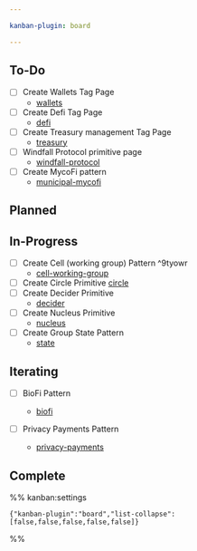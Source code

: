 ```yaml
---

kanban-plugin: board

---
```


## To-Do

- [ ] Create Wallets Tag Page
	- [wallets](tags/wallets.md)
- [ ] Create Defi Tag Page
	- [defi](tags/defi.md)
- [ ] Create Treasury management Tag Page
	- [treasury](tags/treasury.md)
- [ ] Windfall Protocol primitive page
	- [windfall-protocol](artifacts/primitives/windfall-protocol.md)
- [ ] Create MycoFi pattern
	- [municipal-mycofi](notes/rpp/working-docs/municipal-mycofi.md)


## Planned



## In-Progress

- [ ] Create Cell (working group) Pattern ^9tyowr
	- [cell-working-group](cell-working-group.md)
- [ ] Create Circle Primitive [circle](circle.md)
- [ ] Create Decider Primitive 
	- [decider](decider.md)
- [ ] Create Nucleus Primitive
	- [nucleus](notes/dao-primitives/implementation/patterns/collaboration-scale-patterns/nucleus.md)
- [ ] Create Group State Pattern
	- [state](notes/rpp/working-docs/state.md)


## Iterating

- [ ] BioFi Pattern
	
	- [biofi](notes/rpp/working-docs/biofi.md)
- [ ] Privacy Payments Pattern
	- [privacy-payments](notes/rpp/working-docs/privacy-payments.md)


## Complete





%% kanban:settings
```
{"kanban-plugin":"board","list-collapse":[false,false,false,false,false]}
```
%%